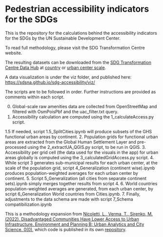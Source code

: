 # Pedestrian accessibility indicators for the SDGs

This is the repository for the calculations behind the accessibility indicators for the SDGs by the UN Sustainable Development Center.

To read full methodology, please visit the SDG Transformation Centre website. 

The resulting datasets can be downloaded from the [SDG Transformation Centre Data Hub](https://sdg-transformation-center-sdsn.hub.arcgis.com/search?collection=Dataset) at [country](https://sdg-transformation-center-sdsn.hub.arcgis.com/datasets/sdsn::pedestrian-accessibility-indicators-by-country/about) or [urban center scale](https://sdg-transformation-center-sdsn.hub.arcgis.com/datasets/sdsn::pedestrian-accessibility-indicators-by-urban-center/about).

A data visualization is under the viz folder, and published here: https://sdsna.github.io/sdg-accessibility/viz/

The scripts are to be followed in order. Further instructions are provided as comments within each script.

0. Global-scale raw amenities data are collected from OpenStreetMap and filtered with OsmPoisPbf and the uac_filter.txt query. 
1. Accessibility calculation are computed using the 1_calculateAccess.py script.

1.5 If needed, script 1.5_SplitCities.ipynb will produce subsets of the GHS functional urban areas by continent.
2. Population grids for functional urban areas are extracted from the Global Human Settlement Layer and pre-processed using the 2_extractUA_QGIS.py script, to be run in QGIS. 
3. Accessibility per grid cell (the data used for the visuals in the app) for urban areas globally is computed using the 3_calculatedGridAccess.py script.
4. While script 3 generates sub-municipal results for each urban center, at the scale of the population grid, script 4_Generalization (continent wise).ipynb produces population-weighted averages for each urban center by continent.
5. Script 5_Generalization (all cities from separate continent sets).ipynb simply merges together results from script 4.
6. World countries population-weighted averages are generated, from each urban center, by script 6_Generalization World countries from Cities.ipynb.
7. Finally, adjustments to the data schema are made with script 7_Schema compatibilization.ipynb

This is a methodology expansion from [Nicoletti, L., Verma, T., Sirenko, M. (2022). Disadvantaged Communities Have Lower Access to Urban Infrastructure. Environment and Planning B: Urban Analytics and City Science, 0(0)](https://www.leonardonicoletti.com/), which code is published in its own [repository](https://github.com/lnicoletti/city-access-map).
